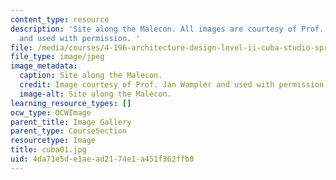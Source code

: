 ```yaml
---
content_type: resource
description: 'Site along the Malecon. All images are courtesy of Prof. Jan Wampler
  and used with permission. '
file: /media/courses/4-196-architecture-design-level-ii-cuba-studio-spring-2004/4da71e5de1aead2174e1a451f362ffb0_cuba01.jpg
file_type: image/jpeg
image_metadata:
  caption: Site along the Malecon.
  credit: Image courtesy of Prof. Jan Wampler and used with permission.
  image-alt: Site along the Malecon.
learning_resource_types: []
ocw_type: OCWImage
parent_title: Image Gallery
parent_type: CourseSection
resourcetype: Image
title: cuba01.jpg
uid: 4da71e5d-e1ae-ad21-74e1-a451f362ffb0
---
```

